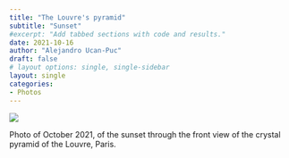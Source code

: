 ```yaml
---
title: "The Louvre's pyramid"
subtitle: "Sunset"
#excerpt: "Add tabbed sections with code and results."
date: 2021-10-16
author: "Alejandro Ucan-Puc"
draft: false
# layout options: single, single-sidebar
layout: single
categories:
- Photos
---
```


![](featured.jpg)

Photo of October 2021, of the sunset through the front view of the crystal pyramid of the Louvre, Paris.
